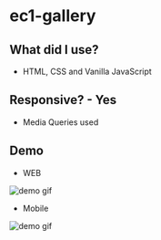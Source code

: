 # ec1-gallery

## What did I use?

* HTML, CSS and Vanilla JavaScript

## Responsive? - Yes 

* Media Queries used

[logo]: https://github.com/GeRiToOo/ec1-gallery/master/responsive.png 

## Demo


* WEB 

![demo gif](./webExample.gif)


* Mobile

![demo gif](./mobileExample.gif)
